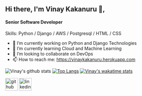 <!--
**vinaykakanuru/vinaykakanuru** is a ✨ _special_ ✨ repository because its `README.md` (this file) appears on your GitHub profile.
- 😄 Pronouns: ...
- ⚡ Fun fact: ...
- 💬 Ask me about ...
- 🤔 I’m looking for help with ...

-->

## Hi there, I'm  Vinay Kakanuru 👋, 
#### Senior Software Developer

Skills: Python / Django / AWS / Postgresql / HTML / CSS

- 🔭 I’m currently working on Python and Django Technologies 
- 🌱 I’m currently learning Cloud and Machine Learning 
- 👯 I’m looking to collaborate on DevOps 
- 📫 How to reach me: https://vinaykakanuru.herokuapp.com 


![Vinay's github stats](https://github-readme-stats.vercel.app/api?username=vinaykakanuru&show_icons=true&theme=radical)
[![Top Langs](https://github-readme-stats.vercel.app/api/top-langs/?username=vinaykakanuru)](https://github.com/)
[![Vinay's wakatime stats](https://github-readme-stats.vercel.app/api/wakatime?username=vinaykakanuru)](https://github.com/)

[<img src='https://cdn.jsdelivr.net/npm/simple-icons@3.0.1/icons/github.svg' alt='github' height='40'>](https://github.com/https://github.com/vinaykakanuru)  [<img src='https://cdn.jsdelivr.net/npm/simple-icons@3.0.1/icons/linkedin.svg' alt='linkedin' height='40'>](https://www.linkedin.com/in/https://www.linkedin.com/in/vinay-kumar-reddy-k-aa662b1a4//)  

